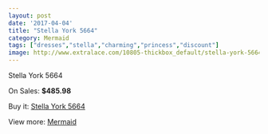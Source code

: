 ```yaml
---
layout: post
date: '2017-04-04'
title: "Stella York 5664"
category: Mermaid
tags: ["dresses","stella","charming","princess","discount"]
image: http://www.extralace.com/10805-thickbox_default/stella-york-5664.jpg
---
```

Stella York 5664

On Sales: **$485.98**
<a href="https://www.extralace.com/mermaid/5095-stella-york-5664.html"><amp-img layout="responsive" width="600" height="600" src="//www.extralace.com/10805-thickbox_default/stella-york-5664.jpg" alt="Stella York 5664 0" /></a>
<a href="https://www.extralace.com/mermaid/5095-stella-york-5664.html"><amp-img layout="responsive" width="600" height="600" src="//www.extralace.com/10807-thickbox_default/stella-york-5664.jpg" alt="Stella York 5664 1" /></a>
<a href="https://www.extralace.com/mermaid/5095-stella-york-5664.html"><amp-img layout="responsive" width="600" height="600" src="//www.extralace.com/10806-thickbox_default/stella-york-5664.jpg" alt="Stella York 5664 2" /></a>

Buy it: [Stella York 5664](https://www.extralace.com/mermaid/5095-stella-york-5664.html "Stella York 5664")

View more: [Mermaid](https://www.extralace.com/5-mermaid "Mermaid")